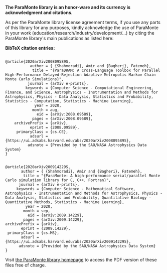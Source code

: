 **The ParaMonte library is an honor-ware and its currency is acknowledgment and citations**.  
  
As per the ParaMonte library license agreement terms, if you use any parts of 
this library for any purposes, kindly acknowledge the use of ParaMonte in your 
work (education/research/industry/development/...) by citing the ParaMonte 
library's main publications as listed here:  
  
  
**BibTeX citation entries:**  
  
```text  

@article{2020arXiv200809589S,
           author = { {Shahmoradi}, Amir and {Bagheri}, Fatemeh},
            title = "{ParaDRAM: A Cross-Language Toolbox for Parallel High-Performance Delayed-Rejection Adaptive Metropolis Markov Chain Monte Carlo Simulations}",
          journal = {arXiv e-prints},
         keywords = {Computer Science - Computational Engineering, Finance, and Science, Astrophysics - Instrumentation and Methods for Astrophysics, Physics - Data Analysis, Statistics and Probability, Statistics - Computation, Statistics - Machine Learning},
             year = 2020,
            month = aug,
              eid = {arXiv:2008.09589},
            pages = {arXiv:2008.09589},
    archivePrefix = {arXiv},
           eprint = {2008.09589},
     primaryClass = {cs.CE},
           adsurl = {https://ui.adsabs.harvard.edu/abs/2020arXiv200809589S},
          adsnote = {Provided by the SAO/NASA Astrophysics Data System}
}

```  
  
```text  

@article{2020arXiv200914229S,
       author = { {Shahmoradi}, Amir and {Bagheri}, Fatemeh},
        title = "{ParaMonte: A high-performance serial/parallel Monte Carlo simulation library for C, C++, Fortran}",
      journal = {arXiv e-prints},
     keywords = {Computer Science - Mathematical Software, Astrophysics - Instrumentation and Methods for Astrophysics, Physics - Data Analysis, Statistics and Probability, Quantitative Biology - Quantitative Methods, Statistics - Machine Learning},
         year = 2020,
        month = sep,
          eid = {arXiv:2009.14229},
        pages = {arXiv:2009.14229},
archivePrefix = {arXiv},
       eprint = {2009.14229},
 primaryClass = {cs.MS},
       adsurl = {https://ui.adsabs.harvard.edu/abs/2020arXiv200914229S},
      adsnote = {Provided by the SAO/NASA Astrophysics Data System}
}

```  
  
Visit [the ParaMonte library homepage](https://www.cdslab.org/paramonte/notes/overview/preface/#how-to-acknowledge-the-use-of-the-paramonte-library-in-your-work) to access the PDF version of these files free of charge.  
